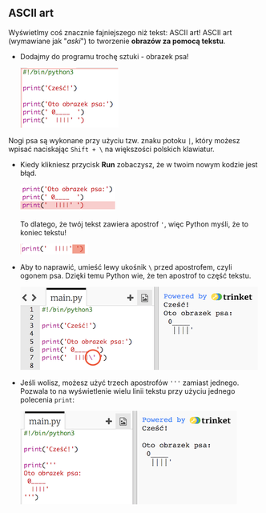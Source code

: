 ## ASCII art

Wyświetlmy coś znacznie fajniejszego niż tekst: ASCII art! ASCII art (wymawiane jak "*aski*") to tworzenie **obrazów za pomocą tekstu**.

+ Dodajmy do programu trochę sztuki - obrazek psa!
    
    ![screenshot](images/me-dog.png)

Nogi psa są wykonane przy użyciu tzw. znaku potoku `|`, który możesz wpisać naciskając `Shift + \` na większości polskich klawiatur.

+ Kiedy klikniesz przycisk **Run** zobaczysz, że w twoim nowym kodzie jest błąd.
    
    ![screenshot](images/me-dog-bug.png)
    
    To dlatego, że twój tekst zawiera apostrof `'`, więc Python myśli, że to koniec tekstu!
    
    ![screenshot](images/me-dog-quote.png)

+ Aby to naprawić, umieść lewy ukośnik `\` przed apostrofem, czyli ogonem psa. Dzięki temu Python wie, że ten apostrof to część tekstu.
    
    ![screenshot](images/me-dog-bug-fix.png)

+ Jeśli wolisz, możesz użyć trzech apostrofów `'''` zamiast jednego. Pozwala to na wyświetlenie wielu linii tekstu przy użyciu jednego polecenia `print`:
    
    ![screenshot](images/me-dog-triple-quote.png)
